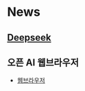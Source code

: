 # News
## [Deepseek](https://tilnote.io/pages/673fc020a453a95c6b832516)

## 오픈 AI 웹브라우저
* [웹브라우저](https://www.google.com/search?client=ms-android-samsung-rvo1&sca_esv=15ac8ffdbc2034ee&sxsrf=ADLYWIK0TRG_M_GGTBcecny3IYkozYbAtg:1732444669715&q=%EC%98%A4%ED%94%88ai+%EC%9B%B9%EB%B8%8C%EB%9D%BC%EC%9A%B0%EC%A0%80&tbm=nws&source=lnms&fbs=AEQNm0DmKhoYsBCHazhZSCWuALW8zG5KKXpo1pyYBW121r8ao-kBOnxMvGPVEXCCF3I4-Z-FmZ_yoRDoU-jmPBe7c_ooa4b2tmdellakCbJ8PtAXjxb5JT-i-x4qu4KsGK14k7HXieJhXFHeBF-OmtxRVy6VvnAEwEQZvzakTIH4SAkpoOsRkwJEqI6jhTf24lYPyQDyn9Lw58IawPCxps9TR5Fc0N2pNA&sa=X&ved=2ahUKEwjLnoap4_SJAxXrma8BHSasAucQ0pQJegQIERAB&biw=360&bih=609&dpr=3)
